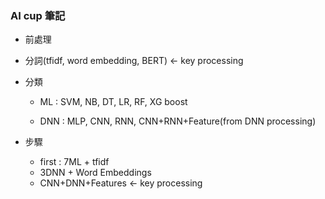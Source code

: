 ### AI cup 筆記

+ 前處理
+ 分詞(tfidf, word embedding, BERT) <- key processing
+ 分類

  + ML : SVM, NB, DT, LR, RF, XG boost

  + DNN : MLP, CNN, RNN, CNN+RNN+Feature(from DNN processing)


+ 步驟
	+ first : 7ML + tfidf
	+ 3DNN + Word Embeddings
	+ CNN+DNN+Features <- key processing

